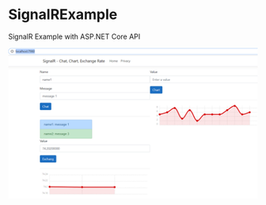 # SignalRExample
SignalR Example with ASP.NET Core API

![alt text](https://github.com/mkader/SignalRExample/blob/master/wwwroot/img/demo.PNG)              
